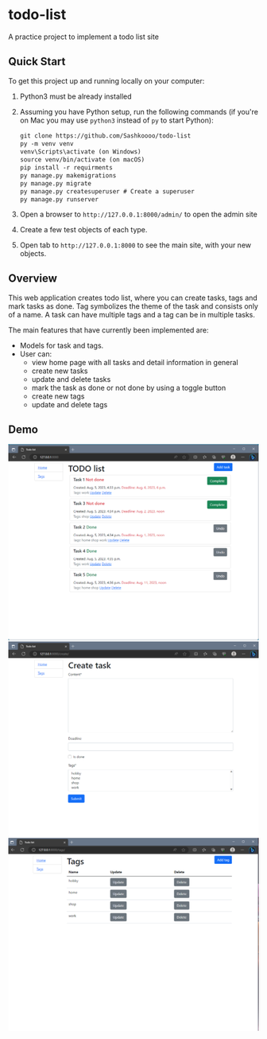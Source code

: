 # todo-list
A practice project to implement a todo list site

## Quick Start

To get this project up and running locally on your computer:

1. Python3 must be already installed

2. Assuming you have Python setup, run the following commands (if you're on Mac you may use `python3` instead of `py` to
   start Python):
   ```
   git clone https://github.com/Sashkoooo/todo-list
   py -m venv venv
   venv\Scripts\activate (on Windows)
   source venv/bin/activate (on macOS)
   pip install -r requirments
   py manage.py makemigrations
   py manage.py migrate
   py manage.py createsuperuser # Create a superuser
   py manage.py runserver
   ```
3. Open a browser to `http://127.0.0.1:8000/admin/` to open the admin site
4. Create a few test objects of each type.
5. Open tab to `http://127.0.0.1:8000` to see the main site, with your new objects.

## Overview

This web application creates todo list, where you can create tasks, tags and mark tasks as done.
Tag symbolizes the theme of the task and consists only of a name.
A task can have multiple tags and a tag can be in multiple tasks.

The main features that have currently been implemented are:

* Models for task and tags.
* User can:
  * view home page with all tasks and detail information in general
  * create new tasks
  * update and delete tasks
  * mark the task as done or not done by using a toggle button
  * create new tags
  * update and delete tags

## Demo

![Website interface](demo/home.png)
![Website interface](demo/create.png)
![Website interface](demo/tags.png)
